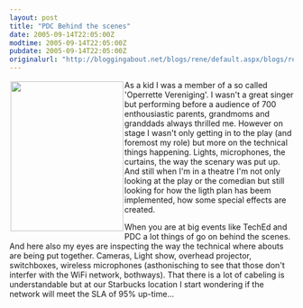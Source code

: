 ```yaml
---
layout: post
title: "PDC Behind the scenes"
date: 2005-09-14T22:05:00Z
modtime: 2005-09-14T22:05:00Z
pubdate: 2005-09-14T22:05:00Z
originalurl: "http://bloggingabout.net/blogs/rene/default.aspx/blogs/rene/archive/2005/09/15/9392.aspx"
---
```



<p><img src="http://bloggingabout.net/UserFiles/Rene Schrieken/Image/IMG_1524.jpg" align="left" height="266" width="200" vspace="2" alt="" hspace="2" /></p><p>As a kid I was a member of a so called 'Operrette Vereniging'. I wasn't a great singer but performing before a audience of 700 enthousiastic parents, grandmoms and granddads always thrilled me. However on stage I wasn't only getting in to the play (and foremost my role) but more on the technical things happening. Lights, microphones, the curtains, the way the scenary was put up. And still when I'm in a theatre I'm not only looking at the play or the comedian but still looking for how the ligth plan has beem implemented, how some special effects are created.</p><p>When you are at big events like TechEd and PDC a lot things of go on behind the scenes. And here also my eyes are inspecting the way the technical where abouts are being put together. Cameras, Light show, overhead projector, switchboxes, wireless microphones (asthonisching to see that those don't interfer with the WiFi network, bothways). That there is a lot of cabeling is understandable but at our Starbucks location I start wondering if the network will meet the SLA of 95% up-time...</p>
